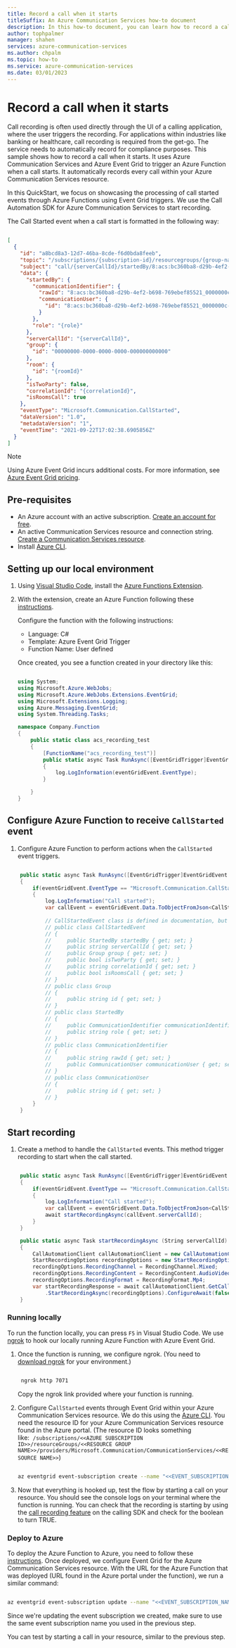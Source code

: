 ```yaml
---
title: Record a call when it starts
titleSuffix: An Azure Communication Services how-to document
description: In this how-to document, you can learn how to record a call through Azure Communication Services once it starts.
author: tophpalmer
manager: shahen
services: azure-communication-services
ms.author: chpalm
ms.topic: how-to
ms.service: azure-communication-services
ms.date: 03/01/2023
---
```


# Record a call when it starts

Call recording is often used directly through the UI of a calling application, where the user triggers the recording. For applications within industries like banking or healthcare, call recording is required from the get-go. The service needs to automatically record for compliance purposes. This sample shows how to record a call when it starts. It uses Azure Communication Services and Azure Event Grid to trigger an Azure Function when a call starts. It automatically records every call within your Azure Communication Services resource.

In this QuickStart, we focus on showcasing the processing of call started events through Azure Functions using Event Grid triggers. We use the Call Automation SDK for Azure Communication Services to start recording.

The Call Started event when a call start is formatted in the following way:

```json

[
  {
    "id": "a8bcd8a3-12d7-46ba-8cde-f6d0bda8feeb",
    "topic": "/subscriptions/{subscription-id}/resourcegroups/{group-name}/providers/microsoft.communication/communicationservices/{communication-services-resource-name}",
    "subject": "call/{serverCallId}/startedBy/8:acs:bc360ba8-d29b-4ef2-b698-769ebef85521_0000000c-1fb9-4878-07fd-0848220077e1",
    "data": {
      "startedBy": {
        "communicationIdentifier": {
          "rawId": "8:acs:bc360ba8-d29b-4ef2-b698-769ebef85521_0000000c-1fb9-4878-07fd-0848220077e1",
          "communicationUser": {
            "id": "8:acs:bc360ba8-d29b-4ef2-b698-769ebef85521_0000000c-1fb9-4878-07fd-0848220077e1"
          }
        },
        "role": "{role}"
      },
      "serverCallId": "{serverCallId}",
      "group": {
        "id": "00000000-0000-0000-0000-000000000000"
      },
      "room": {
        "id": "{roomId}"
      },
      "isTwoParty": false,
      "correlationId": "{correlationId}",
      "isRoomsCall": true
    },
    "eventType": "Microsoft.Communication.CallStarted",
    "dataVersion": "1.0",
    "metadataVersion": "1",
    "eventTime": "2021-09-22T17:02:38.6905856Z"
  }
]

```

> [!NOTE] 
> Using Azure Event Grid incurs additional costs. For more information, see [Azure Event Grid pricing](https://azure.microsoft.com/pricing/details/event-grid/).

## Pre-requisites

- An Azure account with an active subscription. [Create an account for free](https://azure.microsoft.com/free/?WT.mc_id=A261C142F).
- An active Communication Services resource and connection string. [Create a Communication Services resource](../../quickstarts/create-communication-resource.md).
- Install [Azure CLI](/cli/azure/install-azure-cli-windows?tabs=azure-cli).

## Setting up our local environment

1. Using [Visual Studio Code](https://code.visualstudio.com/), install the [Azure Functions Extension](https://marketplace.visualstudio.com/items?itemName=ms-azuretools.vscode-azurefunctions).
2. With the extension, create an Azure Function following these [instructions](../../../azure-functions/create-first-function-vs-code-csharp.md).

   Configure the function with the following instructions:
   - Language: C#
   - Template: Azure Event Grid Trigger
   - Function Name: User defined

    Once created, you see a function created in your directory like this:

    ```csharp
    
    using System;
    using Microsoft.Azure.WebJobs;
    using Microsoft.Azure.WebJobs.Extensions.EventGrid;
    using Microsoft.Extensions.Logging;
    using Azure.Messaging.EventGrid;
    using System.Threading.Tasks;
    
    namespace Company.Function
    {
        public static class acs_recording_test
        {
            [FunctionName("acs_recording_test")]
            public static async Task RunAsync([EventGridTrigger]EventGridEvent eventGridEvent, ILogger log)
            {
                log.LogInformation(eventGridEvent.EventType);
            }
    
        }
    }

    ```

## Configure Azure Function to receive `CallStarted` event

1. Configure Azure Function to perform actions when the `CallStarted` event triggers.

```csharp

    public static async Task RunAsync([EventGridTrigger]EventGridEvent eventGridEvent, ILogger log)
    {
        if(eventGridEvent.EventType == "Microsoft.Communication.CallStarted")
        {
            log.LogInformation("Call started");
            var callEvent = eventGridEvent.Data.ToObjectFromJson<CallStartedEvent>();
            
            // CallStartedEvent class is defined in documentation, but the objects looks like this:
            // public class CallStartedEvent
            // {
            //     public StartedBy startedBy { get; set; }
            //     public string serverCallId { get; set; }
            //     public Group group { get; set; }
            //     public bool isTwoParty { get; set; }
            //     public string correlationId { get; set; }
            //     public bool isRoomsCall { get; set; }
            // }
            // public class Group
            // {
            //     public string id { get; set; }
            // }
            // public class StartedBy
            // {
            //     public CommunicationIdentifier communicationIdentifier { get; set; }
            //     public string role { get; set; }
            // }
            // public class CommunicationIdentifier
            // {
            //     public string rawId { get; set; }
            //     public CommunicationUser communicationUser { get; set; }
            // }
            // public class CommunicationUser
            // {
            //     public string id { get; set; }
            // }
        }
    }

```

## Start recording

1. Create a method to handle the `CallStarted` events. This method trigger recording to start when the call started.

```csharp

    public static async Task RunAsync([EventGridTrigger]EventGridEvent eventGridEvent, ILogger log)
    {
        if(eventGridEvent.EventType == "Microsoft.Communication.CallStarted")
        {
            log.LogInformation("Call started");
            var callEvent = eventGridEvent.Data.ToObjectFromJson<CallStartedEvent>();
            await startRecordingAsync(callEvent.serverCallId);
        }
    }

    public static async Task startRecordingAsync (String serverCallId)
    {
        CallAutomationClient callAutomationClient = new CallAutomationClient(Environment.GetEnvironmentVariable("ACS_CONNECTION_STRING"));
        StartRecordingOptions recordingOptions = new StartRecordingOptions(new ServerCallLocator(serverCallId));
        recordingOptions.RecordingChannel = RecordingChannel.Mixed;
        recordingOptions.RecordingContent = RecordingContent.AudioVideo;
        recordingOptions.RecordingFormat = RecordingFormat.Mp4;        
        var startRecordingResponse = await callAutomationClient.GetCallRecording()
            .StartRecordingAsync(recordingOptions).ConfigureAwait(false);
    }

```

### Running locally

To run the function locally, you can press `F5` in Visual Studio Code. We use [ngrok](https://ngrok.com/) to hook our locally running Azure Function with Azure Event Grid.

1. Once the function is running, we configure ngrok. (You need to [download ngrok](https://ngrok.com/download) for your environment.)

   ```bash

    ngrok http 7071

    ```

    Copy the ngrok link provided where your function is running.

2. Configure C`allStarted` events through Event Grid within your Azure Communication Services resource. We do this using the [Azure CLI](/cli/azure/install-azure-cli-windows?tabs=azure-cli). You need the resource ID for your Azure Communication Services resource found in the Azure portal. (The resource ID looks something like:  `/subscriptions/<<AZURE SUBSCRIPTION ID>>/resourceGroups/<<RESOURCE GROUP NAME>>/providers/Microsoft.Communication/CommunicationServices/<<RESOURCE NAME>>`)

    ```bash

    az eventgrid event-subscription create --name "<<EVENT_SUBSCRIPTION_NAME>>" --endpoint-type webhook --endpoint "<<NGROK URL>>/runtime/webhooks/EventGrid?functionName=<<FUNCTION NAME>> " --source-resource-id "<<RESOURCE_ID>>"  --included-event-types Microsoft.Communication.CallStarted

    ```

3. Now that everything is hooked up, test the flow by starting a call on your resource. You should see the console logs on your terminal where the function is running. You can check that the recording is starting by using the [call recording feature](../calling-sdk/record-calls.md?pivots=platform-web) on the calling SDK and check for the boolean to turn TRUE.

### Deploy to Azure

To deploy the Azure Function to Azure, you need to follow these [instructions](../../../azure-functions/create-first-function-vs-code-csharp.md#deploy-the-project-to-azure). Once deployed, we configure Event Grid for the Azure Communication Services resource. With the URL for the Azure Function that was deployed (URL found in the Azure portal under the function), we run a similar command:

```bash

az eventgrid event-subscription update --name "<<EVENT_SUBSCRIPTION_NAME>>" --endpoint-type azurefunction --endpoint "<<AZ FUNCTION URL>> " --source-resource-id "<<RESOURCE_ID>>"

```

Since we're updating the event subscription we created, make sure to use the same event subscription name you used in the previous step.

You can test by starting a call in your resource, similar to the previous step.
